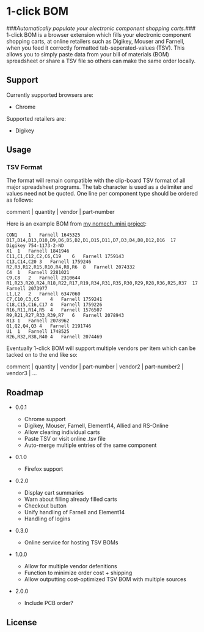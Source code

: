 # 1-click BOM #
###_Automatically populate your electronic component shopping carts._###
1-click BOM is a browser extension which fills your electronic component shopping carts, at online retailers such as Digikey, Mouser and Farnell, when you feed it correctly formatted tab-seperated-values (TSV). This allows you to simply paste data from your bill of materials (BOM) spreadsheet or share a TSV file so others can make the same order locally.

## Support ##
Currently supported browsers are:

* Chrome

Supported retailers are:

* Digikey

## Usage ##

### TSV Format ###
The format will remain compatible with the clip-board TSV format of all major spreadsheet programs. The tab character is used as a delimiter and values need not be quoted. One line per component type should be ordered as follows:

comment | quantity | vendor | part-number

Here is an example BOM from [my nomech_mini project](https://github.com/kasbah/nomech_mini): 

	CON1	1	Farnell	1645325
	D17,D14,D13,D10,D9,D6,D5,D2,D1,D15,D11,D7,D3,D4,D8,D12,D16	17	Digikey	754-1173-2-ND
	X1	1	Farnell	1841946
	C11,C1,C12,C2,C6,C19	6	Farnell	1759143
	C13,C14,C20	3	Farnell	1759246
	R2,R3,R12,R15,R10,R4,R8,R6	8	Farnell	2074332
	C4	1	Farnell	2281021
	C9,C8	2	Farnell	2310644
	R1,R23,R20,R24,R18,R22,R17,R19,R34,R31,R35,R30,R29,R28,R36,R25,R37	17	Farnell	2073977
	L1,L2	2	Farnell	6347060
	C7,C10,C3,C5	4	Farnell	1759241
	C18,C15,C16,C17	4	Farnell	1759226
	R16,R11,R14,R5	4	Farnell	1576507
	R9,R21,R27,R33,R39,R7	6	Farnell	2078943
	R13	1	Farnell	2078962
	Q1,Q2,Q4,Q3	4	Farnell	2191746
	U1	1	Farnell	1748525
	R26,R32,R38,R40	4	Farnell	2074469

Eventually 1-click BOM will support multiple vendors per item which can be tacked on to the end like so:

comment | quantity | vendor | part-number | vendor2 | part-number2 | vendor3 | ...


## Roadmap ##

* 0.0.1
    * Chrome support
    * Digikey, Mouser, Farnell, Element14, Allied and RS-Online
    * Allow clearing individual carts 
    * Paste TSV or visit online .tsv file 
	* Auto-merge multiple entries of the same component

* 0.1.0
    * Firefox support

* 0.2.0
    * Display cart summaries
    * Warn about filling already filled carts
    * Checkout button
    * Unify handling of Farnell and Element14
    * Handling of logins

* 0.3.0
    * Online service for hosting TSV BOMs

* 1.0.0
    * Allow for multiple vendor defenitions
    * Function to minimize order cost + shipping
	* Allow outputting cost-optimized TSV BOM with multiple sources

* 2.0.0 
    * Include PCB order? 

 
## License ##

